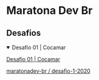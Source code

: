 # Maratona Dev Br

## Desafios

<details open>
  <summary>
    Desafio 01 | Cocamar
  </summary>
  <div>
    <p>
      <a href="./desafio-1-2020/README.md">Desafio 01 | Cocamar</a>
    </p>
    <p>
      <a href="https://github.com/maratonadev-br/desafio-1-2020">maratonadev-br / desafio-1-2020</a>
    </p>
  </div>
</details>
